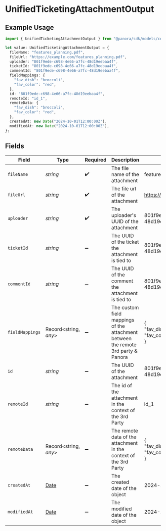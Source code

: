 # UnifiedTicketingAttachmentOutput

## Example Usage

```typescript
import { UnifiedTicketingAttachmentOutput } from "@panora/sdk/models/components";

let value: UnifiedTicketingAttachmentOutput = {
  fileName: "features_planning.pdf",
  fileUrl: "https://example.com/features_planning.pdf",
  uploader: "801f9ede-c698-4e66-a7fc-48d19eebaa4f",
  ticketId: "801f9ede-c698-4e66-a7fc-48d19eebaa4f",
  commentId: "801f9ede-c698-4e66-a7fc-48d19eebaa4f",
  fieldMappings: {
    "fav_dish": "broccoli",
    "fav_color": "red",
  },
  id: "801f9ede-c698-4e66-a7fc-48d19eebaa4f",
  remoteId: "id_1",
  remoteData: {
    "fav_dish": "broccoli",
    "fav_color": "red",
  },
  createdAt: new Date("2024-10-01T12:00:00Z"),
  modifiedAt: new Date("2024-10-01T12:00:00Z"),
};
```

## Fields

| Field                                                                                         | Type                                                                                          | Required                                                                                      | Description                                                                                   | Example                                                                                       |
| --------------------------------------------------------------------------------------------- | --------------------------------------------------------------------------------------------- | --------------------------------------------------------------------------------------------- | --------------------------------------------------------------------------------------------- | --------------------------------------------------------------------------------------------- |
| `fileName`                                                                                    | *string*                                                                                      | :heavy_check_mark:                                                                            | The file name of the attachment                                                               | features_planning.pdf                                                                         |
| `fileUrl`                                                                                     | *string*                                                                                      | :heavy_check_mark:                                                                            | The file url of the attachment                                                                | https://example.com/features_planning.pdf                                                     |
| `uploader`                                                                                    | *string*                                                                                      | :heavy_check_mark:                                                                            | The uploader's UUID of the attachment                                                         | 801f9ede-c698-4e66-a7fc-48d19eebaa4f                                                          |
| `ticketId`                                                                                    | *string*                                                                                      | :heavy_minus_sign:                                                                            | The UUID of the ticket the attachment is tied to                                              | 801f9ede-c698-4e66-a7fc-48d19eebaa4f                                                          |
| `commentId`                                                                                   | *string*                                                                                      | :heavy_minus_sign:                                                                            | The UUID of the comment the attachment is tied to                                             | 801f9ede-c698-4e66-a7fc-48d19eebaa4f                                                          |
| `fieldMappings`                                                                               | Record<string, *any*>                                                                         | :heavy_minus_sign:                                                                            | The custom field mappings of the attachment between the remote 3rd party & Panora             | {<br/>"fav_dish": "broccoli",<br/>"fav_color": "red"<br/>}                                    |
| `id`                                                                                          | *string*                                                                                      | :heavy_minus_sign:                                                                            | The UUID of the attachment                                                                    | 801f9ede-c698-4e66-a7fc-48d19eebaa4f                                                          |
| `remoteId`                                                                                    | *string*                                                                                      | :heavy_minus_sign:                                                                            | The id of the attachment in the context of the 3rd Party                                      | id_1                                                                                          |
| `remoteData`                                                                                  | Record<string, *any*>                                                                         | :heavy_minus_sign:                                                                            | The remote data of the attachment in the context of the 3rd Party                             | {<br/>"fav_dish": "broccoli",<br/>"fav_color": "red"<br/>}                                    |
| `createdAt`                                                                                   | [Date](https://developer.mozilla.org/en-US/docs/Web/JavaScript/Reference/Global_Objects/Date) | :heavy_minus_sign:                                                                            | The created date of the object                                                                | 2024-10-01T12:00:00Z                                                                          |
| `modifiedAt`                                                                                  | [Date](https://developer.mozilla.org/en-US/docs/Web/JavaScript/Reference/Global_Objects/Date) | :heavy_minus_sign:                                                                            | The modified date of the object                                                               | 2024-10-01T12:00:00Z                                                                          |